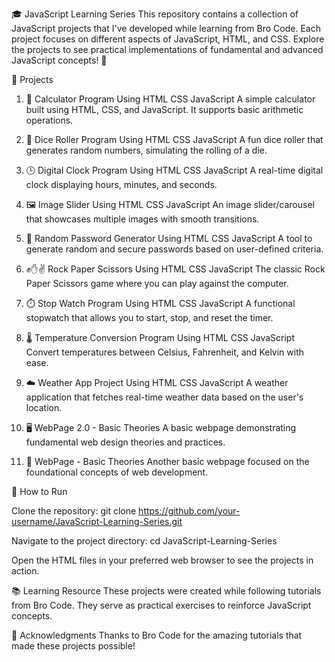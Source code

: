 🎓 JavaScript Learning Series
This repository contains a collection of JavaScript projects that I've developed while learning from Bro Code. Each project focuses on different aspects of JavaScript, HTML, and CSS. Explore the projects to see practical implementations of fundamental and advanced JavaScript concepts! 🚀

📁 Projects
1. 🧮 Calculator Program Using HTML CSS JavaScript
A simple calculator built using HTML, CSS, and JavaScript. It supports basic arithmetic operations.

2. 🎲 Dice Roller Program Using HTML CSS JavaScript
A fun dice roller that generates random numbers, simulating the rolling of a die.

3. 🕒 Digital Clock Program Using HTML CSS JavaScript
A real-time digital clock displaying hours, minutes, and seconds.

4. 🖼️ Image Slider Using HTML CSS JavaScript
An image slider/carousel that showcases multiple images with smooth transitions.

5. 🔐 Random Password Generator Using HTML CSS JavaScript
A tool to generate random and secure passwords based on user-defined criteria.

6. ✊✋✌️ Rock Paper Scissors Using HTML CSS JavaScript
The classic Rock Paper Scissors game where you can play against the computer.

7. ⏱️ Stop Watch Program Using HTML CSS JavaScript
A functional stopwatch that allows you to start, stop, and reset the timer.

8. 🌡️ Temperature Conversion Program Using HTML CSS JavaScript
Convert temperatures between Celsius, Fahrenheit, and Kelvin with ease.

9. ☁️ Weather App Project Using HTML CSS JavaScript
A weather application that fetches real-time weather data based on the user's location.

10. 🖥️ WebPage 2.0 - Basic Theories
A basic webpage demonstrating fundamental web design theories and practices.

11. 📜 WebPage - Basic Theories
Another basic webpage focused on the foundational concepts of web development.

🔧 How to Run

Clone the repository:
git clone https://github.com/your-username/JavaScript-Learning-Series.git

Navigate to the project directory:
cd JavaScript-Learning-Series

Open the HTML files in your preferred web browser to see the projects in action.

📚 Learning Resource
These projects were created while following tutorials from Bro Code. They serve as practical exercises to reinforce JavaScript concepts.

🌟 Acknowledgments
Thanks to Bro Code for the amazing tutorials that made these projects possible!
